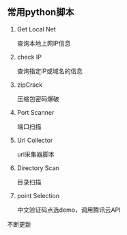 
## 常用python脚本
1. Get Local Net 

    查询本地上网IP信息

2. check IP

    查询指定IP或域名的信息

3. zipCrack

    压缩包密码爆破

4. Port Scanner

    端口扫描

5. Url Collector 

    url采集器脚本

6. Directory Scan

    目录扫描

7. point Selection

    中文验证码点选demo，调用腾讯云API

不断更新
